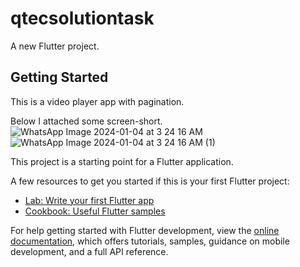 # qtecsolutiontask

A new Flutter project.

## Getting Started

This is a video player app with pagination.

Below I attached some screen-short.
![WhatsApp Image 2024-01-04 at 3 24 16 AM](https://github.com/MunzurulAzam/Video_Player_Flutter_app/assets/52912582/b2ff2029-df4f-4bdc-bb5c-0e4b7caf32a3)
![WhatsApp Image 2024-01-04 at 3 24 16 AM (1)](https://github.com/MunzurulAzam/Video_Player_Flutter_app/assets/52912582/09d69b38-25ee-4a11-b1ab-924e9957a9d3)










This project is a starting point for a Flutter application.

A few resources to get you started if this is your first Flutter project:

- [Lab: Write your first Flutter app](https://docs.flutter.dev/get-started/codelab)
- [Cookbook: Useful Flutter samples](https://docs.flutter.dev/cookbook)

For help getting started with Flutter development, view the
[online documentation](https://docs.flutter.dev/), which offers tutorials,
samples, guidance on mobile development, and a full API reference.
